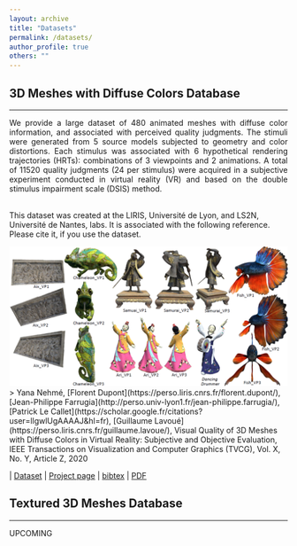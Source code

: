```yaml
---
layout: archive
title: "Datasets"
permalink: /datasets/
author_profile: true
others: ""
---
```

## 3D Meshes with Diffuse Colors Database
------
<p style='text-align: justify;'> We provide a large dataset of 480 animated meshes with diffuse color information, and associated with perceived quality judgments. 
The stimuli were generated from 5 source models subjected to geometry and color distortions. Each stimulus was associated with 6 hypothetical rendering trajectories (HRTs): 
combinations of 3 viewpoints and 2 animations. A total of 11520 quality judgments (24 per stimulus) were acquired in a subjective experiment conducted in virtual reality (VR) 
and based on the double stimulus impairment scale (DSIS) method.</br></br>

This dataset was created at the LIRIS, Université de Lyon, and LS2N, Université de Nantes, labs.
It is associated with the following reference. Please cite it, if you use the dataset.</p>

<img src='/images/VC_DB_RefPic.png'>
> Yana Nehmé, [Florent Dupont](https://perso.liris.cnrs.fr/florent.dupont/), [Jean-Philippe Farrugia](http://perso.univ-lyon1.fr/jean-philippe.farrugia/), [Patrick Le Callet](https://scholar.google.fr/citations?user=llgwlUgAAAAJ&hl=fr), [Guillaume Lavoué](https://perso.liris.cnrs.fr/guillaume.lavoue/), Visual Quality of 3D Meshes with Diffuse Colors in Virtual Reality: Subjective and Objective Evaluation, IEEE Transactions on Visualization and Computer Graphics (TVCG), Vol. X, No. Y, Article Z, 2020

|	[Dataset](https://drive.google.com/file/d/1ufm5kl1aBvIYE3hNgyK51HGYbmC8K8_d/view?usp=sharing)	|	[Project page](https://projet.liris.cnrs.fr/pisco/)	|	[bibtex](http://yananehme.github.io/files/bbb.bib)	|
[PDF](http://yananehme.github.io/files/bbb.pdf)

## Textured 3D Meshes Database
------
UPCOMING